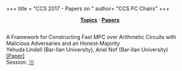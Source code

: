 +++
title = "CCS 2017 - Papers on <none>"
author= "CCS PC Chairs"
+++
<center><a href="/topics"><b>Topics</b></a> &middot; <a href="/papers"><b>Papers</b></a></center>
<p>
<h2><none></h2><div class="bpaper"><span class="ptitle">A Framework for Constructing Fast MPC over Arithmetic Circuits with Malicious Adversaries and an Honest-Majority</span></br><div class="pblock"><span class="author">Yehuda&nbsp;Lindell</span> <span class="institution">(Bar-Ilan University)</span>, <span class="author">Ariel&nbsp;Nof</span> <span class="institution">(Bar-Ilan University)</span><br><div class="pextra"><a href="https://eprint.iacr.org/2017/816.pdf">[Paper]</a><br>Session: <a href="/session-B1"><font color="#777">1B</font></a></div></div></div>